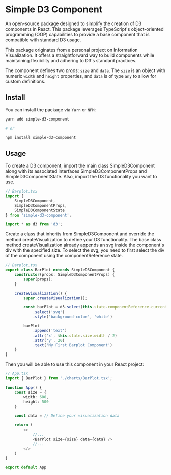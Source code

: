 # Simple D3 Component

An open-source package designed to simplify the creation of D3 components in React. This package leverages TypeScript's object-oriented programming (OOP) capabilities to provide a base component that is compatible with standard D3 usage.

This package originates from a personal project on Information Visualization. It offers a straightforward way to build components while maintaining flexibility and adhering to D3's standard practices.

The component defines two *props*: `size` and `data`. The `size` is an object with numeric `width` and `height` properties, and `data` is of type `any` to allow for custom definitions.

## Install

You can install the package via `Yarn` or `NPM`:

```bash 
yarn add simple-d3-component

# or

npm install simple-d3-component 
```

## Usage 

To create a D3 component, import the main class SimpleD3Component along with its associated interfaces SimpleD3ComponentProps and SimpleD3ComponentState. Also, import the D3 functionality you want to use.

```typescript
// Barplot.tsx
import {
    SimpleD3Component,
    SimpleD3ComponentProps,
    SimpleD3ComponentState
} from 'simple-d3-component';

import * as d3 from 'd3';
```

Create a class that inherits from SimpleD3Component and override the method createVisualization to define your D3 functionality. The base class method createVisualization already appends an svg inside the component's div with the specified size. To select the svg, you need to first select the div of the component using the componentReference state.

```typescript
// Barplot.tsx
export class BarPlot extends SimpleD3Component {
    constructor(props: SimpleD3ComponentProps) {
        super(props);
    }

    createVisualization() {
        super.createVisualization();

        const barPlot = d3.select(this.state.componentReference.current)
            .select('svg')         
            .style('background-color', 'white')

        barPlot
            .append('text')
            .attr('x', this.state.size.width / 2)
            .attr('y', 20)
            .text('My First Barplot Component')
    }
}
```

Then you will be able to use this component in your React project:

```typescript
// App.tsx
import { BarPlot } from './charts/BarPlot.tsx';

function App() {
    const size = {
        width: 600,
        height: 500
    }

    const data = // Define your visualization data 

    return (
        <>
            //...
            <BarPlot size={size} data={data} />
            //...
        </>
    )
}

export default App
```

